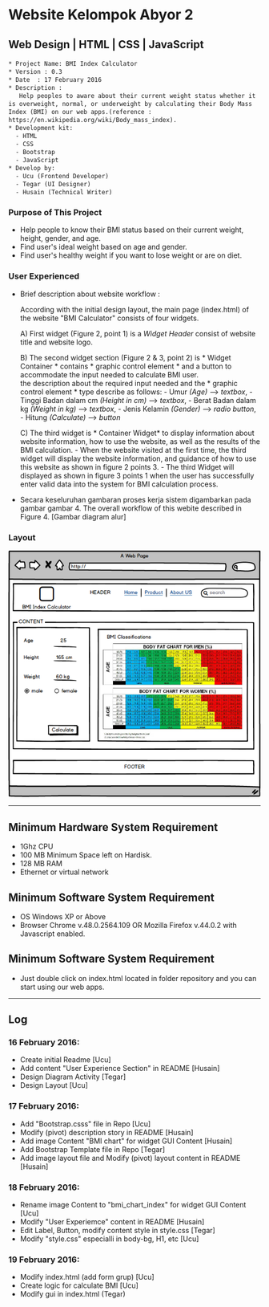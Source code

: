 # Website Kelompok Abyor 2

## Web Design | HTML | CSS | JavaScript

```
* Project Name: BMI Index Calculator
* Version : 0.3
* Date	: 17 February 2016
* Description :
   Help peoples to aware about their current weight status whether it is overweight, normal, or underweight by calculating their Body Mass Index (BMI) on our web apps.(reference : https://en.wikipedia.org/wiki/Body_mass_index).
* Development kit:
  - HTML
  - CSS
  - Bootstrap
  - JavaScript
* Develop by:
  - Ucu (Frontend Developer)
  - Tegar (UI Designer)
  - Husain (Technical Writer)
```

### Purpose of This Project

* Help people to know their BMI status based on their current weight, height, gender, and age.
* Find user's ideal weight based on age and gender.
* Find user's healthy weight if you want to lose weight or are on diet.

### User Experienced  

* Brief description about website workflow :

    According with the initial design layout, the main page (index.html) of the website "BMI Calculator" consists of four widgets.

    A)  First widget (Figure 2, point 1) is a *Widget Header* consist  of website title and website logo.

  	B)	The second widget section (Figure 2 & 3, point 2) is * Widget Container * contains  * graphic control element * and a button to accommodate the input needed to calculate BMI user.  
    the description about the required input needed and the * graphic control element * type describe as follows:
      - Umur *(Age)* --> *textbox*,
      - Tinggi Badan dalam cm *(Height in cm)* --> *textbox*,
      - Berat Badan dalam kg *(Weight in kg)* --> *textbox*,
      - Jenis Kelamin *(Gender)* --> *radio button*,
      - Hitung *(Calculate)* --> *button*

    C) The third widget is * Container Widget* to display information about website information, how to use the website, as well as the results of the BMI calculation.
        - When the website visited at the first time, the third widget will display the website information, and guidance of how to use this website as shown in figure 2 points 3.
        - The third Widget will displayed as shown in figure 3 points 1 when the user has successfully enter valid data into the system for BMI calculation process.        

* Secara keseluruhan gambaran proses kerja sistem digambarkan pada gambar gambar 4.
The overall workflow of this webite described in Figure 4.
        [Gambar diagram alur]

### Layout
![Alt text](https://github.com/agnium-academy/abyor-2-web/blob/master/Layout.png "Layout")



*  *  *  *  *  *  *  *  *  *  *  *  *  *  *  *  *  *  *  *

## Minimum Hardware System Requirement
- 1Ghz CPU
-	100 MB Minimum Space left on Hardisk.
- 128 MB RAM
-	Ethernet or virtual network

## Minimum Software System Requirement
* OS Windows XP or Above
* Browser Chrome v.48.0.2564.109 OR Mozilla Firefox v.44.0.2 with Javascript enabled.

## Minimum Software System Requirement
* Just double click on index.html located in folder repository and you can start using our web apps.

*  *  *  *  *  *  *  *  *  *  *  *  *  *  *  *  *  *  *  *



## Log

### 16 February 2016:
- Create initial Readme [Ucu]
- Add content "User Experience Section" in README [Husain]
- Design Diagram Activity [Tegar]
- Design Layout [Ucu]

### 17 February 2016:  
- Add "Bootstrap.csss" file in Repo [Ucu]
- Modify (pivot) description story in README [Husain]
- Add image Content "BMI chart" for widget GUI Content [Husain]
- Add Bootstrap Template file in Repo [Tegar]
- Add image layout file and Modify (pivot) layout content in README [Husain]

### 18 February 2016:  
- Rename image Content to "bmi_chart_index" for widget GUI Content [Ucu]
- Modify "User Experiemce" content in README                              [Husain]
- Edit Label, Button, modify content style in style.css                   [Tegar]
- Modify "style.css" especialli in body-bg, H1, etc                       [Ucu]

### 19 February 2016:  
- Modify index.html (add form grup) [Ucu]
- Create logic for calculate BMI [Ucu]
- Modify gui in index.html (Tegar)
